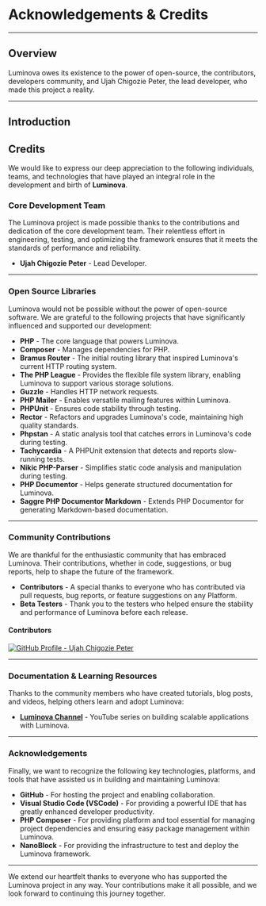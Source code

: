 # Acknowledgements &amp; Credits

***

## Overview

Luminova owes its existence to the power of open-source, the contributors, developers community, and Ujah Chigozie Peter, the lead developer, who made this project a reality.

***

## Introduction

## Credits

We would like to express our deep appreciation to the following individuals, teams, and technologies that have played an integral role in the development and birth of **Luminova**.

### Core Development Team
The Luminova project is made possible thanks to the contributions and dedication of the core development team. Their relentless effort in engineering, testing, and optimizing the framework ensures that it meets the standards of performance and reliability.

- **Ujah Chigozie Peter** - Lead Developer.

---

### Open Source Libraries
Luminova would not be possible without the power of open-source software. We are grateful to the following projects that have significantly influenced and supported our development:

- **PHP** - The core language that powers Luminova.
- **Composer** - Manages dependencies for PHP.
- **Bramus Router** - The initial routing library that inspired Luminova's current HTTP routing system.
- **The PHP League** - Provides the flexible file system library, enabling Luminova to support various storage solutions.
- **Guzzle** - Handles HTTP network requests.
- **PHP Mailer** - Enables versatile mailing features within Luminova.
- **PHPUnit** - Ensures code stability through testing.
- **Rector** - Refactors and upgrades Luminova's code, maintaining high quality standards.
- **Phpstan** - A static analysis tool that catches errors in Luminova's code during testing.
- **Tachycardia** - A PHPUnit extension that detects and reports slow-running tests.
- **Nikic PHP-Parser** - Simplifies static code analysis and manipulation during testing.
- **PHP Documentor** - Helps generate structured documentation for Luminova.
- **Saggre PHP Documentor Markdown** - Extends PHP Documentor for generating Markdown-based documentation.

---

### Community Contributions

We are thankful for the enthusiastic community that has embraced Luminova. Their contributions, whether in code, suggestions, or bug reports, help to shape the future of the framework.

- **Contributors** - A special thanks to everyone who has contributed via pull requests, bug reports, or feature suggestions on any Platform.
- **Beta Testers** - Thank you to the testers who helped ensure the stability and performance of Luminova before each release.

#### Contributors

[![GitHub Profile - Ujah Chigozie Peter](https://avatars.githubusercontent.com/u/16369609?v=4#img-thumbnail)](https://github.com/peterujah)

---

### Documentation & Learning Resources
Thanks to the community members who have created tutorials, blog posts, and videos, helping others learn and adopt Luminova:

- **[Luminova Channel](https://www.youtube.com/@luminovang)** - YouTube series on building scalable applications with Luminova.

---

### Acknowledgements
Finally, we want to recognize the following key technologies, platforms, and tools that have assisted us in building and maintaining Luminova:

- **GitHub** - For hosting the project and enabling collaboration.
- **Visual Studio Code (VSCode)**  - For providing a powerful IDE that has greatly enhanced developer productivity.
- **PHP Composer** - For providing platform and tool essential for managing project dependencies and ensuring easy package management within Luminova.
- **NanoBlock** - For providing the infrastructure to test and deploy the Luminova framework.

---

We extend our heartfelt thanks to everyone who has supported the Luminova project in any way. Your contributions make it all possible, and we look forward to continuing this journey together.

